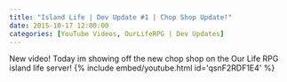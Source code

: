 ```yaml
---
title: "Island Life | Dev Update #1 | Chop Shop Update!"
date: 2015-10-17 12:00:00
categories: [YouTube Videos, OurLifeRPG | Dev Updates]
---
```

New video! Today im showing off the new chop shop on the Our Life RPG island life server!
{% include embed/youtube.html id='qsnF2RDF1E4' %}